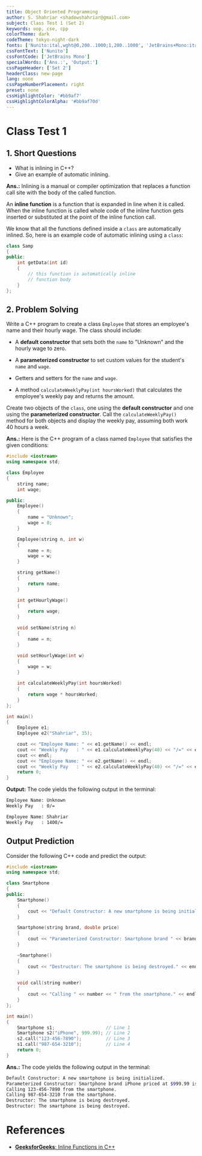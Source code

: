 ```yaml
---
title: Object Oriented Programming
author: S. Shahriar <shadowshahriar@gmail.com>
subject: Class Test 1 (Set 2)
keywords: oop, cse, cpp
colorTheme: dark
codeTheme: tokyo-night-dark
fonts: ['Nunito:ital,wght@0,200..1000;1,200..1000', 'JetBrains+Mono:ital,wght@0,100..800;1,100..800']
cssFontText: ['Nunito']
cssFontCode: ['JetBrains Mono']
specialWords: ['Ans.:', 'Output:']
cssPageHeader: ['Set 2']
headerClass: new-page
lang: none
cssPageNumberPlacement: right
preset: none
cssHighlightColor: '#bb9af7'
cssHighlightColorAlpha: '#bb9af70d'
---
```


# Class Test 1

## 1. Short Questions

-   What is inlining in C++?
-   Give an example of automatic inlining.

**Ans.:** Inlining is a manual or compiler optimization that replaces a function call site with the body of the called function.

An **inline function** is a function that is expanded in line when it is called. When the inline function is called whole code of the inline function gets inserted or substituted at the point of the inline function call.

We know that all the functions defined inside a `class` are automatically inlined. So, here is an example code of automatic inlining using a `class`:

```CPP
class Samp
{
public:
    int getData(int id)
    {
        // this function is automatically inline
        // function body
    }
};
```

## 2. Problem Solving

Write a C++ program to create a class `Employee` that stores an employee's name and their hourly wage. The class should include:

-   A **default constructor** that sets both the `name` to "Unknown" and the hourly wage to zero.

-   A **parameterized constructor** to set custom values for the student's `name` and `wage`.

-   Getters and setters for the `name` and `wage`.

-   A method `calculateWeeklyPay(int hoursWorked)` that calculates the employee's weekly pay and returns the amount.

Create two objects of the `class`, one using the **default constructor** and one using the **parameterized constructor**. Call the `calculateWeeklyPay()` method for both objects and display the weekly pay, assuming both work 40 hours a week.

**Ans.:** Here is the C++ program of a class named `Employee` that satisfies the given conditions:

```CPP
#include <iostream>
using namespace std;

class Employee
{
	string name;
	int wage;

public:
	Employee()
	{
		name = "Unknown";
		wage = 0;
	}

	Employee(string n, int w)
	{
		name = n;
		wage = w;
	}

	string getName()
	{
		return name;
	}

	int getHourlyWage()
	{
		return wage;
	}

	void setName(string n)
	{
		name = n;
	}

	void setHourlyWage(int w)
	{
		wage = w;
	}

	int calculateWeeklyPay(int hoursWorked)
	{
		return wage * hoursWorked;
	}
};

int main()
{
	Employee e1;
	Employee e2("Shahriar", 35);

	cout << "Employee Name: " << e1.getName() << endl;
	cout << "Weekly Pay   : " << e1.calculateWeeklyPay(40) << "/=" << endl;
	cout << endl;
	cout << "Employee Name: " << e2.getName() << endl;
	cout << "Weekly Pay   : " << e2.calculateWeeklyPay(40) << "/=" << endl;
	return 0;
}
```

**Output:** The code yields the following output in the terminal:

```bash
Employee Name: Unknown
Weekly Pay   : 0/=

Employee Name: Shahriar
Weekly Pay   : 1400/=
```

## Output Prediction

Consider the following C++ code and predict the output:

```CPP
#include <iostream>
using namespace std;

class Smartphone
{
public:
	Smartphone()
	{
		cout << "Default Constructor: A new smartphone is being initialized." << endl;
	}

	Smartphone(string brand, double price)
	{
		cout << "Parameterized Constructor: Smartphone brand " << brand << " priced at $" << price << " is being initialized." << endl;
	}

	~Smartphone()
	{
		cout << "Destructor: The smartphone is being destroyed." << endl;
	}

	void call(string number)
	{
		cout << "Calling " << number << " from the smartphone." << endl;
	}
};

int main()
{
	Smartphone s1;                   // Line 1
	Smartphone s2("iPhone", 999.99); // Line 2
	s2.call("123-456-7890");         // Line 3
	s1.call("987-654-3210");         // Line 4
	return 0;
}
```

**Ans.:** The code yields the following output in the terminal:

```bash
Default Constructor: A new smartphone is being initialized.
Parameterized Constructor: Smartphone brand iPhone priced at $999.99 is being initialized.
Calling 123-456-7890 from the smartphone.
Calling 987-654-3210 from the smartphone.
Destructor: The smartphone is being destroyed.
Destructor: The smartphone is being destroyed.
```

# References

-   [**GeeksforGeeks**: Inline Functions in C++](https://www.geeksforgeeks.org/inline-functions-cpp/)
